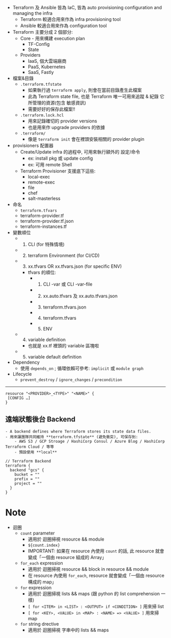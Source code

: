 
- Terraform 及 Ansible 皆為 IaC, 皆為 auto provisioning configuration and managing the infra
    - Terraform 較適合用來作為 infra provisioning tool
    - Ansible 較適合用來作為 configuration tool
- Terraform 主要分成 2 個部分:
    - Core - 用來構建 execution plan
        - TF-Config
        - State
    - Providers
        - IaaS, 個大雲端廠商
        - PaaS, Kubernetes
        - SaaS, Fastly
- 檔案&目錄
    - `.terraform.tfstate`
        - 如果執行過 `terraform apply`, 則會在當前目錄產生此檔案
        - 此為 Terraform state file, 也是 Terraform 唯一可用來追蹤 & 紀錄 它所管理的資源(包含 敏感資訊)
        - 需要好好的保存此檔案!!
    - `.terraform.lock.hcl`
        - 用來記錄確切的 provider versions
        - 也是用來作 upgrade providers 的依據
    - `.terraform/`
        - 像是 `terraform init` 會在裡頭安裝相關的 provider plugin
- provisioners 配置器
    - Create/Update infra 的過程中, 可用來執行額外的 設定/命令
        - ex: install pkg 或 update config
        - ex: 可用 remote Shell
    - Terraform Provisioner 支援底下這些:
        - local-exec
        - remote-exec
        - file
        - chef
        - salt-masterless
- 命名
    - `terraform.tfvars`
    - terraform-provider.tf
    - terraform-provider.tf.json
    - terraform-instances.tf
- 變數順位
    - 1. CLI                         (for 特殊情境)
    - 2. terraform Environment       (for CI/CD)
    - 3. xx.tfvars OR xx.tfvars.json (for specific ENV)
        - tfvars 的順位:
            - 1. CLI -var 或 CLI -var-file
            - 2. xx.auto.tfvars 及 xx.auto.tfvars.json
            - 3. terraform.tfvars.json
            - 4. terraform.tfvars
            - 5. ENV
    - 4. variable definition         
        - 也就是 xx.tf 裡頭的 variable 區塊啦
    - 5. variable default definition
- Dependency
    - 使用 `depends_on` ; 循環依賴可參考: `implicit` 或 `module graph`
- Lifecycle
    - `prevent_destroy` / `ignore_changes` / `precondition`


--- 

```hcl
resource "<PROVIDER>_<TYPE>" "<NAME>" {
 [CONFIG …]
}
```


## 遠端狀態後台 Backend
    - A backend defines where Terraform stores its state data files.
    - 用來讓團隊共同維持 **terraform.tfstate** (避免衝突), 可保存到:
        - AWS S3 / GCP Stroage / HashiCorp Consul / Azure Blog / HashiCorp Terraform Cloud / 等等
        - 預設使用 **local**

```hcl
// Terraform Backend
terraform {
  backend "gcs" {
    bucket = ""
    prefix = ""
    project = ""
  }
}
```

# Note

- 迴圈
    - `count` parameter
        - 適用於 迴圈掃視 resource && module
        - `${count.index}`
        - IMPORTANT: 如果在 resource 內使用 `count` 的話, 此 resource 就會變成「一個由 resource 組成的 Array」
    - `for_each` expression
        - 適用於 迴圈掃視 resource && block in resource && module
        - 在 resource 內使用 `for_each`, resource 就會變成「一個由 resource 構成的 map」
    - `for` expression 
        - 適用於 迴圈掃視 lists && maps (跟 python 的 list comprehension 一樣)
        - `[ for <ITEM> in <LIST> : <OUTPUT> if <CONDITION> ]`        用來掃 list 
        - `[ for <KEY>, <VALUE> in <MAP> : <NAME> => <VALUE> ]` 用來掃 map
    - `for` string drective
        - 適用於 迴圈掃視 字串中的 lists && maps